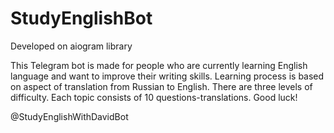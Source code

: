 # StudyEnglishBot
Developed on aiogram library

This Telegram bot is made for people who are currently learning English language and want to 
improve their writing skills. Learning process is based on aspect of translation from Russian to English.
There are three levels of difficulty. Each topic consists of 10 questions-translations. Good luck!

@StudyEnglishWithDavidBot
